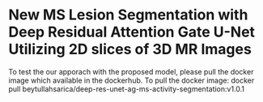 # New MS Lesion Segmentation with Deep Residual Attention Gate U-Net Utilizing 2D slices of 3D MR Images

To test the our apporach with the proposed model, please pull the docker image which available in the dockerhub.
To pull the docker image: docker pull beytullahsarica/deep-res-unet-ag-ms-activity-segmentation:v1.0.1
